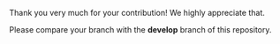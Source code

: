 Thank you very much for your contribution! We highly appreciate that. 

Please compare your branch with the **develop** branch of this repository.
